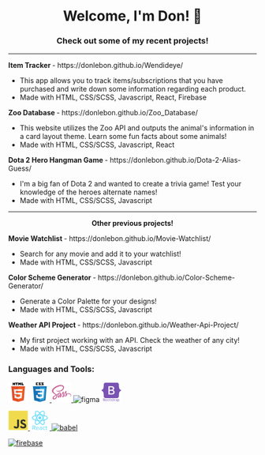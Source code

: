 <h1 align="center">Welcome, I'm Don! 🤙 </h1>


<h3 align="center"><strong>Check out some of my recent projects! </strong></h3>

<hr>

<p align = "left"> 
<strong> Item Tracker </strong> - https://donlebon.github.io/Wendideye/
</p>

<ul> 
<li>This app allows you to track items/subscriptions that you have purchased and write down some information regarding each product.</li>
<li>Made with HTML, CSS/SCSS, Javascript, React, Firebase </li>
</ul>

<p align = "left">
<strong> Zoo Database </strong>  - https://donlebon.github.io/Zoo_Database/

</p>

<ul> 
<li>This website utilizes the Zoo API and outputs the animal's information in a card layout theme. Learn some fun facts about some animals! </li>
<li>Made with HTML, CSS/SCSS, Javascript, React </li>
</ul>


<p align = "left">
<strong> Dota 2 Hero Hangman Game </strong> - 
https://donlebon.github.io/Dota-2-Alias-Guess/
</p>

<ul> 
<li>I'm a big fan of Dota 2 and wanted to create a trivia game! Test your knowledge of the heroes alternate names! </li>
<li>Made with HTML, CSS/SCSS, Javascript </li>
</ul>

<hr>

<p align = "center">
<strong> Other previous projects! </strong>
</p>

<p align = "left">
<strong> Movie Watchlist </strong> - 
https://donlebon.github.io/Movie-Watchlist/
</p>


<ul> 
<li>Search for any movie and add it to your watchlist!</li>
<li>Made with HTML, CSS/SCSS, Javascript </li>
</ul>

<p align = "left">
<strong> Color Scheme Generator </strong> - 
https://donlebon.github.io/Color-Scheme-Generator/
</p>


<ul> 
<li>Generate a Color Palette for your designs!</li>
<li>Made with HTML, CSS/SCSS, Javascript </li>
</ul>

<p align = "left">
<strong> Weather API Project </strong> - 
https://donlebon.github.io/Weather-Api-Project/
</p>


<ul> 
<li>My first project working with an API. Check the weather of any city! </li>
<li>Made with HTML, CSS/SCSS, Javascript </li>
</ul>


<h3 align="left">Languages and Tools:</h3>


<img src="https://raw.githubusercontent.com/devicons/devicon/master/icons/html5/html5-original-wordmark.svg" alt="html5" width="40" height="40"/> </a> <a href="https://developer.mozilla.org/en-US/docs/Web/JavaScript" target="_blank" rel="noreferrer"> <img src="https://raw.githubusercontent.com/devicons/devicon/master/icons/css3/css3-original-wordmark.svg" alt="css3" width="40" height="40"/> </a> <a href="https://www.figma.com/" target="_blank" rel="noreferrer"> <img src="https://raw.githubusercontent.com/devicons/devicon/master/icons/sass/sass-original.svg" alt="sass" width="40" height="40"/> </a> <img src="https://www.vectorlogo.zone/logos/figma/figma-icon.svg" alt="figma" width="40" height="40"/> </a> <a href="https://firebase.google.com/" target="_blank" rel="noreferrer"> 
<a href="https://getbootstrap.com" target="_blank" rel="noreferrer"> <img src="https://raw.githubusercontent.com/devicons/devicon/master/icons/bootstrap/bootstrap-plain-wordmark.svg" alt="bootstrap" width="40" height="40"/> </a></p>  <a href="https://www.w3schools.com/css/" target="_blank" rel="noreferrer"> <img src="https://raw.githubusercontent.com/devicons/devicon/master/icons/javascript/javascript-original.svg" alt="javascript" width="40" height="40"/> </a> <a href="https://nodejs.org" target="_blank" rel="noreferrer"> <img src="https://raw.githubusercontent.com/devicons/devicon/master/icons/react/react-original-wordmark.svg" alt="react" width="40" height="40"/> </a> <a href="https://sass-lang.com" target="_blank" rel="noreferrer"> <img src="https://www.vectorlogo.zone/logos/babeljs/babeljs-icon.svg" alt="babel" width="40" height="40"/> </a>

<p align="left"> <a href="https://babeljs.io/" target="_blank" rel="noreferrer"> <img src="https://www.vectorlogo.zone/logos/firebase/firebase-icon.svg" alt="firebase" width="40" height="40"/> </a> <a href="https://www.w3.org/html/" target="_blank" rel="noreferrer">











